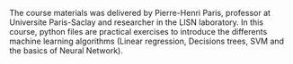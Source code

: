 The course materials was delivered by Pierre-Henri Paris, professor at Universite Paris-Saclay and researcher in the LISN laboratory.
In this course, python files are practical exercises to introduce the differents machine learning algorithms (Linear regression, Decisions trees, SVM and the basics of Neural Network). 

